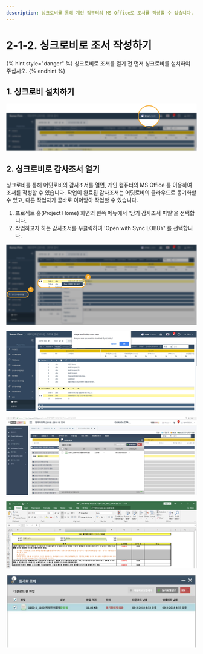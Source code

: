 ```yaml
---
description: 싱크로비를 통해 개인 컴퓨터의 MS Office로 조서를 작성할 수 있습니다.
---
```


# 2-1-2. 싱크로비로 조서 작성하기

{% hint style="danger" %}
싱크로비로 조서를 열기 전 먼저 싱크로비를 설치하여 주십시오.
{% endhint %}

## 1. 싱크로비 설치하기 

![&#xC804;&#xCCB4; &#xD654;&#xBA74; &#xC0C1;&#xB2E8;&#xC5D0;&#xC11C; &apos;&#xC2F1;&#xD06C;&#xB85C;&#xBE44;&apos;&#xB97C; &#xB20C;&#xB7EC; &#xB2E4;&#xC6B4;&#xBC1B;&#xACE0; &#xC124;&#xCE58;&#xD569;&#xB2C8;&#xB2E4;.  ](../../../../.gitbook/assets/2-1-2-download_synclobby.jpg)

## 2. 싱크로비로 감사조서 열기  

싱크로비를 통해 어딧로비의 감사조서를 열면, 개인 컴퓨터의 MS Office 를 이용하여 조서를 작성할 수 있습니다. 작업이 완료된 감사조서는 어딧로비의 클라우드로 동기화할 수 있고, 다른 작업자가 곧바로 이어받아 작업할 수 있습니다.  

1. 프로젝트 홈\(Project Home\) 화면의 왼쪽 메뉴에서 '당기 감사조서 파일'을 선택합니다.
2. 작업하고자 하는 감사조서를 우클릭하여 'Open with Sync LOBBY' 를 선택합니다. 

![](../../../../.gitbook/assets/2-1-2-wp_open_with_synclobby.jpg)

![](../../../../.gitbook/assets/2-1-2-wp_open_with_synclobby_msg.jpg)

![](../../../../.gitbook/assets/image%20%2839%29.png)

![](../../../../.gitbook/assets/image%20%28135%29.png)

![](../../../../.gitbook/assets/image%20%2835%29.png)

